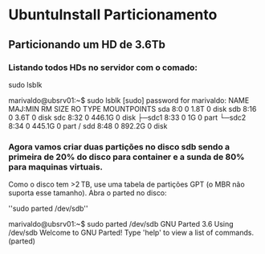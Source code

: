 # UbuntuInstall Particionamento

## Particionando um HD de 3.6Tb

### Listando todos HDs no servidor com o comado:

sudo lsblk

marivaldo@ubsrv01:~$ sudo lsblk
[sudo] password for marivaldo:
NAME   MAJ:MIN RM   SIZE RO TYPE MOUNTPOINTS
sda      8:0    0   1.8T  0 disk
sdb      8:16   0   3.6T  0 disk
sdc      8:32   0 446.1G  0 disk
├─sdc1   8:33   0     1G  0 part
└─sdc2   8:34   0 445.1G  0 part /
sdd      8:48   0 892.2G  0 disk

### Agora vamos criar duas partições no disco sdb sendo a primeira de 20% do disco para container e a sunda de 80% para maquinas virtuais.

Como o disco tem >2 TB, use uma tabela de partições GPT (o MBR não suporta esse tamanho). 
Abra o parted no disco:

''sudo parted /dev/sdb''

marivaldo@ubsrv01:~$ sudo parted /dev/sdb
GNU Parted 3.6
Using /dev/sdb
Welcome to GNU Parted! Type 'help' to view a list of commands.
(parted)    

